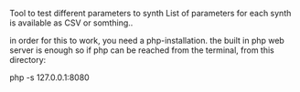 Tool to test different parameters to synth
List of parameters for each synth is available as CSV or somthing..

in order for this to work, you need a php-installation.
the built in php web server is enough so if php can be reached from the terminal,
from this directory:

php -s 127.0.0.1:8080
